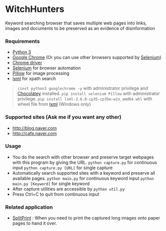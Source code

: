 # WitchHunters
Keyword searching browser that saves multiple web pages into links, images and documents to be preserved as an evidence of disinformation

### Requirements
  - [Python 3](https://www.python.org)
  - [Google Chrome](https://www.google.co.kr/chrome/browser/desktop/) (Or you can use other browsers supported by [Selenium](http://www.seleniumhq.org/))
  - [Chrome driver](https://sites.google.com/a/chromium.org/chromedriver/home)
  - [Selenium](http://www.seleniumhq.org/) for browser automation
  - [Pillow](https://python-pillow.org/) for image processing
  - [lxml](http://lxml.de/) for xpath search

> `cinst python3 googlechrome -y` with administrator privilege and [Chocolatey](https://chocolatey.org/) installed.
> `pip install selenium Pillow` with administrator privilege.
> `pip install lxml-3.6.0-cp35-cp35m-win_amd64.whl` with wheel file from [lxml](http://www.lfd.uci.edu/~gohlke/pythonlibs/#lxml) (Windows only)

### Supported sites (Ask me if you want any other)
  - http://blog.naver.com
  - http://cafe.naver.com

### Usage
  - You do the search with other browser and preserve target webpages with this program by giving the URL.
    `python capture.py` for continuous input
    `python capture.py [URL]` for single capture
  - Automatically search supported sites with a keyword and preserve all available pages.
    `python main.py` for continuous keyword input
    `python main.py [Keyword]` for single keyword
  - After capture utilities are accessible by `python util.py`
  - Press Ctrl+C to quit from continuous input

### Related application
  - [SplitPrint](http://openwrld.egloos.com/2827456) : When you need to print the captured long images onto paper pages to hand it over.

